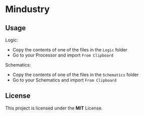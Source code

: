 # Mindustry

## Usage

Logic:

- Copy the contents of one of the files in the `Logic` folder
- Go to your Processor and import `From Clipboard`

Schematics:

- Copy the contents of one of the files in the `Schematics` folder
- Go to your Schematics and import `From Clipboard`

## License

This project is licensed under the **MIT** License.
